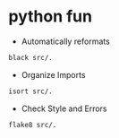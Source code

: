 # python fun

- Automatically reformats

```sh
black src/.
```

- Organize Imports

```sh
isort src/.
```

- Check Style and Errors

```sh
flake8 src/.
```

